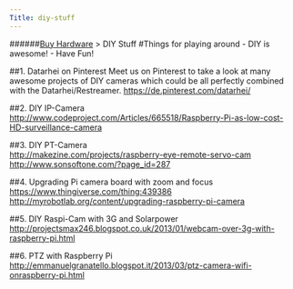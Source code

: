 ```yaml
---
Title: diy-stuff
---
```

######[Buy Hardware](../wiki/buy-hardware-index.html) > DIY Stuff
#Things for playing around - DIY is awesome! - Have Fun!

##1. Datarhei on Pinterest
Meet us on Pinterest to take a look at many awesome projects of DIY cameras which could be all perfectly combined with the Datarhei/Restreamer. <a href="https://de.pinterest.com/datarhei/" target="_blank">https://de.pinterest.com/datarhei/</a> 

##2. DIY IP-Camera  
<a target= "_blank" href="http://www.codeproject.com/Articles/665518/Raspberry-Pi-as-low-cost-HD-surveillance-camera">http://www.codeproject.com/Articles/665518/Raspberry-Pi-as-low-cost-HD-surveillance-camera</a>   

##3. DIY PT-Camera  
<a target= "_blank" href="http://makezine.com/projects/raspberry-eye-remote-servo-cam">http://makezine.com/projects/raspberry-eye-remote-servo-cam</a>
<a target= "_blank" href="http://www.sonsoftone.com/?page_id=287">http://www.sonsoftone.com/?page_id=287</a>  

##4. Upgrading Pi camera board with zoom and focus  
<a target= "_blank" href="https://www.thingiverse.com/thing:439386">https://www.thingiverse.com/thing:439386</a>  
<a target= "_blank" href="http://myrobotlab.org/content/upgrading-raspberry-pi-camera">http://myrobotlab.org/content/upgrading-raspberry-pi-camera</a>  

##5. DIY Raspi-Cam with 3G and Solarpower  
<a target= "_blank" href="http://projectsmax246.blogspot.co.uk/2013/01/webcam-over-3g-with-raspberry-pi.html">http://projectsmax246.blogspot.co.uk/2013/01/webcam-over-3g-with-raspberry-pi.html</a>  

##6. PTZ with Raspberry Pi  
<a target= "_blank" href="http://emmanuelgranatello.blogspot.it/2013/03/ptz-camera-wifi-onraspberry-pi.html">http://emmanuelgranatello.blogspot.it/2013/03/ptz-camera-wifi-onraspberry-pi.html</a>  